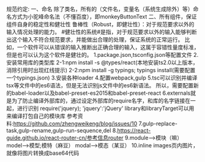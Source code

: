 规范约定:
一、命名
    除了类名，所有的（文件名，变量名（系统生成除外）等）命名方式为小驼峰命名法（不懂百度），即monkeyButtonText
二、所有组件，保证组件自身的稳定性和健壮性
    鲁棒性（Robust，即健壮性）：对于规范要求以外的输入情况处理的能力。
    #健壮性的系统#是指，对于规范要求以外的输入能够判断出这个输入不符合规范要求，并能做出合理的处理，保证系统的正常运行。
    比如，一个软件可以从错误的输入推断出正确合理的输入，这属于容错性量度标准，但是也可以认为这个软件是健壮的。
1.package.json,tsconfig.json等配置文件
2.安装常用库的类型库
    2-1:npm install -s @types/react(本地安装ts2.0以上版本，消除引用时出现红线提示)
    2-2:npm install -g typings;
        typings install(需要配置一个typings.json)
3.安装各种loader
4.配置webpack,gulp
5.tsc可以识别并编译tsx等文件中的es6语法，但是无法识别js文件中的es6新语法。
    所以，需要配置新的babel-loader以及babel-preset-es2015和babel-preset-react
6.externals就是为了防止编译外部库的，通过设定外部库的require名字，和库的名字链接在一起，进行识别
    require('jquery);
    'jquery':'jQuery'
    library和libraryTarget可以用来编译打包自己的模块库
    参考资料:https://github.com/zhengweikeng/blog/issues/10
7.gulp-replace-task,gulp-rename,gulp-run-sequence,del
8.https://react-guide.github.io/react-router-cn/参考信息router
9.module-->模块（嘛）
  model-->模型;模特（麻豆）
  modal-->模态（某豆）
10.inline images页内图片，就像将图片转换成base64代码